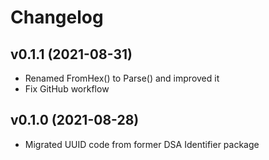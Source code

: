 # Changelog

## v0.1.1 (2021-08-31)

* Renamed FromHex() to Parse() and improved it
* Fix GitHub workflow

## v0.1.0 (2021-08-28)

* Migrated UUID code from former DSA Identifier package
